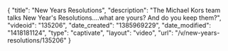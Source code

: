 {
    "title": "New Years Resolutions",
    "description": "The Michael Kors team talks New Year's Resolutions....what are yours? And do you keep them?",
    "videoid": "135206",
    "date_created": "1385969229",
    "date_modified": "1418181124",
    "type": "captivate",
    "layout": "video",
    "url": "\/v\/new-years-resolutions\/135206"
}